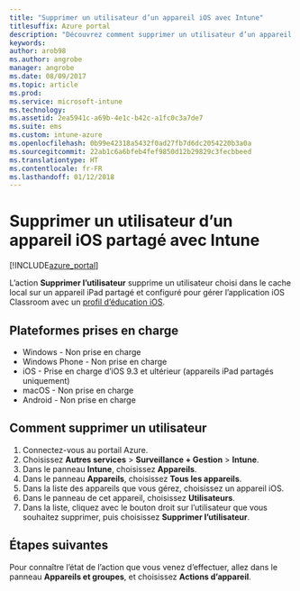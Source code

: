```yaml
---
title: "Supprimer un utilisateur d’un appareil iOS avec Intune"
titlesuffix: Azure portal
description: "Découvrez comment supprimer un utilisateur d’un appareil iOS partagé avec Intune. »"
keywords: 
author: arob98
ms.author: angrobe
manager: angrobe
ms.date: 08/09/2017
ms.topic: article
ms.prod: 
ms.service: microsoft-intune
ms.technology: 
ms.assetid: 2ea5941c-a69b-4e1c-b42c-a1fc0c3a7de7
ms.suite: ems
ms.custom: intune-azure
ms.openlocfilehash: 0b99e42318a5432f0ad27fb7d6dc2054220b3a0a
ms.sourcegitcommit: 22ab1c6a6bfeb4fef9850d12b29829c3fecbbeed
ms.translationtype: HT
ms.contentlocale: fr-FR
ms.lasthandoff: 01/12/2018
---
```

# <a name="remove-a-user-from-a-shared-ios-device-with-intune"></a>Supprimer un utilisateur d’un appareil iOS partagé avec Intune


[!INCLUDE[azure_portal](./includes/azure_portal.md)]

L’action **Supprimer l’utilisateur** supprime un utilisateur choisi dans le cache local sur un appareil iPad partagé et configuré pour gérer l’application iOS Classroom avec un [profil d’éducation iOS](education-settings-configure-ios.md). 

## <a name="supported-platforms"></a>Plateformes prises en charge

- Windows - Non prise en charge
- Windows Phone - Non prise en charge
- iOS - Prise en charge d’iOS 9.3 et ultérieur (appareils iPad partagés uniquement)
- macOS - Non prise en charge
- Android - Non prise en charge

## <a name="how-to-remove-a-user"></a>Comment supprimer un utilisateur

1. Connectez-vous au portail Azure.
2. Choisissez **Autres services** > **Surveillance + Gestion** > **Intune**.
3. Dans le panneau **Intune**, choisissez **Appareils**.
4. Dans le panneau **Appareils**, choisissez **Tous les appareils**.
5. Dans la liste des appareils que vous gérez, choisissez un appareil iOS.
6. Dans le panneau de cet appareil, choisissez **Utilisateurs**.
7. Dans la liste, cliquez avec le bouton droit sur l’utilisateur que vous souhaitez supprimer, puis choisissez **Supprimer l’utilisateur**.

## <a name="next-steps"></a>Étapes suivantes

Pour connaître l’état de l’action que vous venez d’effectuer, allez dans le panneau **Appareils et groupes**, et choisissez **Actions d’appareil**.
